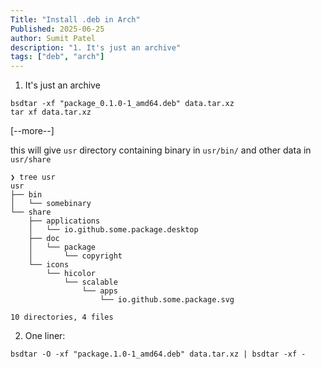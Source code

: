 ```yaml
---
Title: "Install .deb in Arch"
Published: 2025-06-25
author: Sumit Patel
description: "1. It's just an archive"
tags: ["deb", "arch"]
---
```


1. It's just an archive

```
bsdtar -xf "package_0.1.0-1_amd64.deb" data.tar.xz
tar xf data.tar.xz
```

[--more--]

this will give `usr` directory containing binary in `usr/bin/` and other data in `usr/share`


```
❯ tree usr
usr
├── bin
│   └── somebinary
└── share
    ├── applications
    │   └── io.github.some.package.desktop
    ├── doc
    │   └── package
    │       └── copyright
    └── icons
        └── hicolor
            └── scalable
                └── apps
                    └── io.github.some.package.svg

10 directories, 4 files
```

2. One liner:

```
bsdtar -O -xf "package.1.0-1_amd64.deb" data.tar.xz | bsdtar -xf -
```
